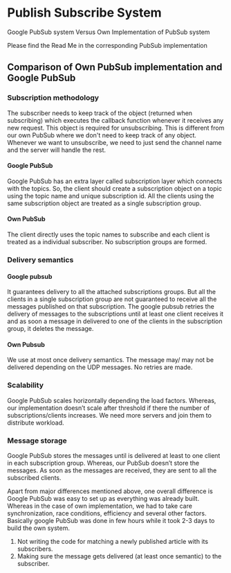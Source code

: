 # Publish Subscribe System
Google PubSub system Versus Own Implementation of PubSub system

Please find the Read Me in the corresponding PubSub implementation

Comparison of Own PubSub implementation and Google PubSub
------
### Subscription methodology
The subscriber needs to keep track of the object (returned when subscribing) which executes the callback function whenever it receives any new request. This object is required for unsubscribing. This is different from our own PubSub where we don't need to keep track of any object. Whenever we want to unsubscribe, we need to just send the channel name and the server will handle the rest.
#### Google PubSub
Google PubSub has an extra layer called subscription layer which connects with the topics. So, the client should create a subscription object on a topic using the topic name and unique subscription id. All the clients using the same subscription object are treated as a single subscription group.
#### Own PubSub
The client directly uses the topic names to subscribe and each client is treated as a individual subscriber. No subscription groups are formed.

### Delivery semantics
#### Google pubsub
It guarantees delivery to all the attached subscriptions groups. But all the clients in a single subscription group are not guaranteed to receive all the messages published on that subscription. The google pubsub retries the delivery of messages to the subscriptions until at least one client receives it and as soon a message in delivered to one of the clients in the subscription group, it deletes the message.
#### Own Pubsub
We use at most once delivery semantics. The message may/ may not be delivered depending on the UDP messages. No retries are made.

### Scalability
Google PubSub scales horizontally depending the load factors. Whereas, our implementation doesn’t scale after threshold if there the number of subscriptions/clients increases. We need more servers and join them to distribute workload.

### Message storage
Google PubSub stores the messages until is delivered at least to one client in each subscription group. Whereas, our PubSub doesn’t store the messages. As soon as the messages are received, they are sent to all the subscribed clients.


Apart from major differences mentioned above, one overall difference is
Google PubSub was easy to set up as everything was already built. Whereas in the case of own implementation, we had to take care synchronization, race conditions, efficiency and several other factors. Basically google PubSub was done in few hours while it took 2-3 days to build the own system.
   1. Not writing the code for matching a newly published article with its subscribers.
   2. Making sure the message gets delivered (at least once semantic) to the subscriber.
